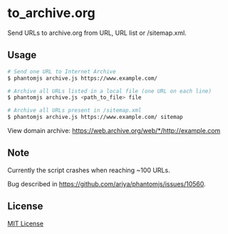 # to_archive.org
Send URLs to archive.org from URL, URL list or /sitemap.xml. 

## Usage
```bash
# Send one URL to Internet Archive
$ phantomjs archive.js https://www.example.com/

# Archive all URLs listed in a local file (one URL on each line)
$ phantomjs archive.js <path_to_file> file

# Archive all URLs present in /sitemap.xml
$ phantomjs archive.js https://www.example.com/ sitemap
```
View domain archive: https://web.archive.org/web/*/http://example.com

## Note
Currently the script crashes when reaching ~100 URLs.

Bug described in https://github.com/ariya/phantomjs/issues/10560.


## License
[MIT License](https://github.com/buren/to_archive.org/blob/master/LICENSE)
